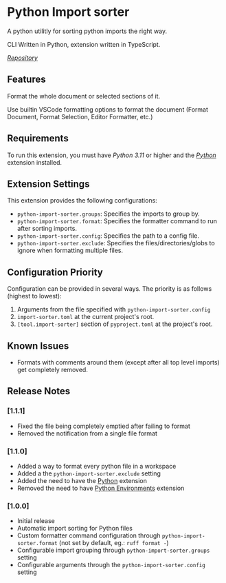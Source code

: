 # Python Import sorter

A python utilitly for sorting python imports the right way.

CLI Written in Python, extension written in TypeScript.

*[Repository](https://github.com/AntiMach/python-import-sorter)*

## Features

Format the whole document or selected sections of it.

Use builtin VSCode formatting options to format the document (Format Document, Format Selection, Editor Formatter, etc.)

## Requirements

To run this extension, you must have *Python 3.11* or higher and the *[Python](https://marketplace.visualstudio.com/items?itemName=ms-python.python)* extension installed.

## Extension Settings

This extension provides the following configurations:

* `python-import-sorter.groups`: Specifies the imports to group by.
* `python-import-sorter.format`: Specifies the formatter command to run after sorting imports.
* `python-import-sorter.config`: Specifies the path to a config file.
* `python-import-sorter.exclude`: Specifies the files/directories/globs to ignore when formatting multiple files.

## Configuration Priority

Configuration can be provided in several ways. The priority is as follows (highest to lowest):

1. Arguments from the file specified with `python-import-sorter.config`
2. `import-sorter.toml` at the current project's root.
3. `[tool.import-sorter]` section of `pyproject.toml` at the project's root.

## Known Issues

- Formats with comments around them (except after all top level imports) get completely removed.

## Release Notes

### [1.1.1]
- Fixed the file being completely emptied after failing to format
- Removed the notification from a single file format

### [1.1.0]
- Added a way to format every python file in a workspace
- Added a the `python-import-sorter.exclude` setting
- Added the need to have the [Python](https://marketplace.visualstudio.com/items?itemName=ms-python.python) extension
- Removed the need to have [Python Environments](https://marketplace.visualstudio.com/items?itemName=ms-python.vscode-python-envs) extension

### [1.0.0]

- Initial release
- Automatic import sorting for Python files
- Custom formatter command configuration through `python-import-sorter.format` (not set by default, eg.: `ruff format -`)
- Configurable import grouping through `python-import-sorter.groups` setting
- Configurable arguments through the `python-import-sorter.config` setting
